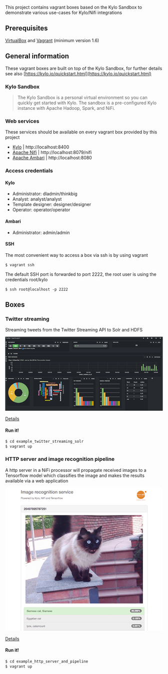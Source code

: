 This project contains vagrant boxes based on the Kylo Sandbox to demonstrate various use-cases for Kylo/Nifi integrations

## Prerequisites

[VirtualBox](https://www.virtualbox.org/) and [Vagrant](http://www.vagrantup.com/) (minimum version 1.6)

## General information

These vagrant boxes are built on top of the Kylo Sandbox, for further details see also [https://kylo.io/quickstart.html](https://kylo.io/quickstart.html)

### Kylo Sandbox

> The Kylo Sandbox is a personal virtual environment so you can quickly get started with Kylo. The sandbox is a pre-configured Kylo instance with Apache Hadoop, Spark, and NiFi.

### Web services

These services should be available on every vagrant box provided by this project

* [Kylo](http://localhost:8400/) | http://localhost:8400
* [Apache Nifi](http://localhost:8079/nifi) | http://localhost:8079/nifi
* [Apache Ambari](http://localhost:8080/) | http://localhost:8080

### Access credentials

#### Kylo

* Administrator: dladmin/thinkbig
* Analyst: analyst/analyst
* Template designer: designer/designer
* Operator: operator/operator

#### Ambari

* Administrator: admin/admin

#### SSH

The most convenient way to access a box via ssh is by using vagrant

```
$ vagrant ssh
```

The default SSH port is forwarded to port 2222, the root user is using the credentials root/kylo

```
$ ssh root@localhost -p 2222
```

## Boxes

### Twitter streaming

Streaming tweets from the Twitter Streaming API to Solr and HDFS

![](resources/img_twitter_streaming_solr.png)

[Details](example_twitter_streaming_solr/README.md)

#### Run it!

```
$ cd example_twitter_streaming_solr
$ vagrant up
```

### HTTP server and image recognition pipeline

A http server in a NiFi processor will propagate received images to a Tensorflow model which classifies the image and makes the results available via a web application 

![](resources/img_http_server_and_pipeline.png)

[Details](example_http_server_and_pipeline/README.md)

#### Run it!

```
$ cd example_http_server_and_pipeline
$ vagrant up
```
